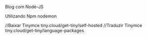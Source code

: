 #

Blog com Node-JS

Utilizando Npm
nodemon

//Baixar Tinymce
tiny.cloud/get-tiny/self-hosted
//Traduzir Tinymce
tiny.cloud/get-tiny/language-packages
